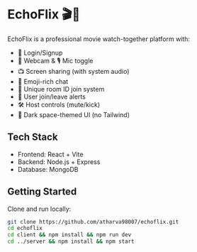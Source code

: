 # EchoFlix 🎬🌌

EchoFlix is a professional movie watch-together platform with:

- 🔐 Login/Signup
- 🎥 Webcam & 🎙️ Mic toggle
- 📺 Screen sharing (with system audio)
- 💬 Emoji-rich chat
- 👥 Unique room ID join system
- 🚪 User join/leave alerts
- 🛠️ Host controls (mute/kick)
- 🎨 Dark space-themed UI (no Tailwind)

## Tech Stack
- Frontend: React + Vite
- Backend: Node.js + Express
- Database: MongoDB

## Getting Started

Clone and run locally:

```bash
git clone https://github.com/atharva98007/echoflix.git
cd echoflix
cd client && npm install && npm run dev
cd ../server && npm install && npm start
